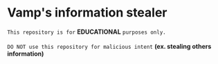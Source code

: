 # Vamp's information stealer

`This repository is for` **EDUCATIONAL** `purposes only.`<br><br>
`DO NOT use this repository for malicious intent` **(ex. stealing others information)**
